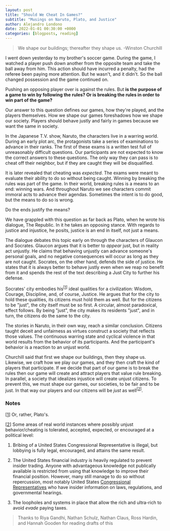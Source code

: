 ```yaml
---
layout: post
title: "Should We Cheat In Games?"
subtitle: "Musings on Naruto, Plato, and Justice"
author: Alejandro Londono
date: 2022-01-01 00:30:00 +0000
categories: [blogposts, reading]
---
```


> We shape our buildings; thereafter they shape us.
-Winston Churchill

I went down yesterday to my brother's soccer game. During the game, I watched a player push down another from the opposite team and take the ball away from him. This action should have incurred a penalty, had the referee been paying more attention. But he wasn't, and it didn't. So the ball changed possession and the game continued on.

Pushing an opposing player over is against the rules. But __is the purpose of a game to win by following the rules? Or is breaking the rules in order to win part of the game?__

Our answer to this question defines our games, how they're played, and the players themselves. How we shape our games foreshadows how we shape our society. Players should behave justly and fairly in games because we want the same in society.

In the Japanese T.V. show, Naruto, the characters live in a warring world. During an early plot arc, the protagonists take a series of examinations to advance in their ranks. The first of these exams is a written test full of unreasonably difficult questions. Our participants are not expected to know the correct answers to these questions. The only way they can pass is to cheat off their neighbor, but if they are caught they will be disqualified. 

It is later revealed that cheating was _expected_. The exams were meant to evaluate their ability to do so without being caught. Winning by breaking the rules was part of the game. In their world, breaking rules is a means to an end: winning wars. And throughout Naruto we see characters commit immoral acts to advance their agendas. Sometimes the intent is to do good, but the means to do so is wrong. 

Do the ends justify the means? 

We have grappled with this question as far back as Plato, when he wrote his dialogue, The Republic. In it he takes an opposing stance. With regards to justice and injustice, he posits, justice is an end in itself, not just a means.

The dialogue debates this topic early on through the characters of Glaucon and Socrates. Glaucon argues that it is better to _appear_ just, but in reality act unjustly. He claims that behaving unjustly can advance someone's personal goals, and no negative consequences will occur as long as they are not caught. Socrates, on the other hand, defends the side of justice. He states that it is always better to behave justly even when we reap no benefit from it and spends the rest of the text describing a Just City to further his defense.

Socrates' city embodies his<sup id="fn_one">[[1](#footnoteone)]</sup> ideal qualities for a civilization: Wisdom, Courage, Discipline, and, of course, Justice. He argues that for the city to hold these qualities, its citizens must hold them as well. But for the citizens to be "just", the city itself must be so first. A circular, almost paradoxical, effect follows. By being "just", the city makes its residents "just", and in turn, the citizens do the same to the city.

The stories in Naruto, in their own way, reach a similar conclusion. Citizens taught deceit and unfairness as virtues construct a society that reflects those values. The continuous warring state and cyclical violence in that world results from the behavior of its participants. And the participant's behavior is a reaction to an unjust world. 

Churchill said that first we shape our buildings, then they shape us. Likewise, we craft how we play our games, and they then craft the kind of players that participate. If we decide that part of our game is to break the rules then our game will create and attract players that value rule breaking. In parallel, a society that idealizes injustice will create unjust citizens. To prevent this, we must shape our games, our societies, to be fair and to be just. In that way our players and our citizens will be _just_ as well<sup class="hide" id="fn_two">[[2](#footnotetwo)]</sup>.

### Notes

[<a name="footnoteone" href="#fn_one">1</a>] Or, rather, Plato's.

[<a name="footnotetwo" href="#fn_one">2</a>] Some areas of real world instances where possibly unjust behavior/cheating is tolerated, accepted, expected, or encouraged at a political level:

1. Bribing of a United States Congressional Representative is illegal, but lobbying is fully legal, encouraged, and attains the same result.

2. The United States financial industry is heavily regulated to prevent insider trading. Anyone with advantageous knowledge not publically available is restricted from using that knowledge to improve their financial position. However, many still manage to do so without repercussion, most notably United States [Congressional](https://web.archive.org/web/20220101151634/https://www.businessinsider.com/congress-stock-act-violations-senate-house-trading-2021-9) [Representatives](https://web.archive.org/web/20211227185252/https://www.businessinsider.com/congress-staff-violated-stock-act-conflicts-of-interest-possible-2021-12) who have insider information on laws, regulations, and governmental hearings.

3. The loopholes and systems in place that allow the rich and ultra-rich to <span class="secret-text"> <span class="place-holder-text"> avoid </span> <span class="hidden-text"> _evade_ </span> </span> paying taxes.

> Thanks to Riya Gandhi, Nathan Schulz, Nathan Claus, Ross Hardin, and Hannah Gooden for reading drafts of this